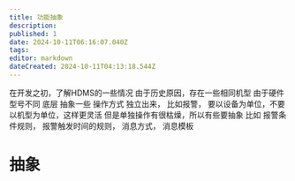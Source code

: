 ```yaml
---
title: 功能抽象
description: 
published: 1
date: 2024-10-11T06:16:07.040Z
tags: 
editor: markdown
dateCreated: 2024-10-11T04:13:18.544Z
---
```


在开发之初，了解HDMS的一些情况
由于历史原因，存在一些相同机型 由于硬件型号不同 底层
抽象一些 操作方式
独立出来，
比如报警， 要以设备为单位，不要以机型为单位，这样更灵活
但是单独操作有很枯燥，所以有些要抽象
比如 报警条件规则， 报警触发时间的规则， 消息方式， 消息模板

# 抽象

